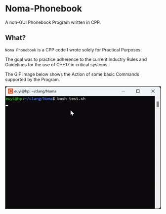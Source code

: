 # Noma-Phonebook

A non-GUI Phonebook Program written in CPP.

## What?
`Noma Phonebook` is a CPP code I wrote solely for Practical Purposes. 

The goal was to practice adherence to the current Inductry Rules and Guidelines for the use of C++17 in critical systems.


The GIF image below shows the Action of some basic Commands supported by the Program.

<p align="center">
	<img src="./assets/Noma.gif" >
</p>
